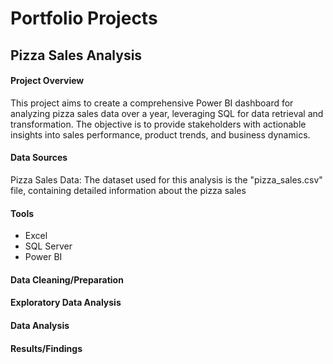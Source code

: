 # Portfolio Projects 

## Pizza Sales Analysis

#### Project Overview
This project aims to create a comprehensive Power BI dashboard for analyzing pizza sales data over a year, leveraging SQL for data retrieval and transformation. The objective is to provide stakeholders with actionable insights into sales performance, product trends, and business dynamics. 
#### Data Sources
Pizza Sales Data: The dataset used for this analysis is the "pizza_sales.csv" file, containing detailed information about the pizza sales  
#### Tools
- Excel
- SQL Server
- Power BI
#### Data Cleaning/Preparation

#### Exploratory Data Analysis

#### Data Analysis

#### Results/Findings
